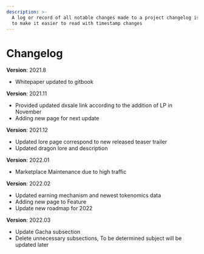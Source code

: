 ```yaml
---
description: >-
  A log or record of all notable changes made to a project changelog is provided
  to make it easier to read with timestamp changes
---
```


# Changelog

**Version**: 2021.8

* Whitepaper updated to gitbook

**Version**: 2021.11

* Provided updated dxsale link according to the addition of LP in November
* Adding new page for next update

**Version**: 2021.12

* Updated lore page correspond to new released teaser trailer
* Updated dragon lore and description

**Version**: 2022.01

* Marketplace Maintenance due to high traffic&#x20;

**Version**: 2022.02

* Updated earning mechanism and newest tokenomics data
* Adding new page to Feature
* Update new roadmap for 2022

**Version**: 2022.03

* Update Gacha subsection
* Delete unnecessary subsections, To be determined subject will be updated later
